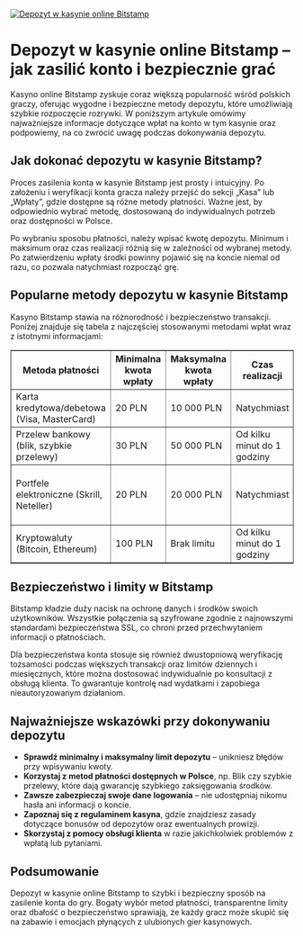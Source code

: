 [![Depozyt w kasynie online Bitstamp](https://123-caf.pages.dev/gitsignup.png)](https://vrmoo.ru/Bt82HjjY)

<h1>Depozyt w kasynie online Bitstamp – jak zasilić konto i bezpiecznie grać</h1> <p>Kasyno online Bitstamp zyskuje coraz większą popularność wśród polskich graczy, oferując wygodne i bezpieczne metody depozytu, które umożliwiają szybkie rozpoczęcie rozrywki. W poniższym artykule omówimy najważniejsze informacje dotyczące wpłat na konto w tym kasynie oraz podpowiemy, na co zwrócić uwagę podczas dokonywania depozytu.</p>  <h2>Jak dokonać depozytu w kasynie Bitstamp?</h2> <p>Proces zasilenia konta w kasynie Bitstamp jest prosty i intuicyjny. Po założeniu i weryfikacji konta gracza należy przejść do sekcji „Kasa” lub „Wpłaty”, gdzie dostępne są różne metody płatności. Ważne jest, by odpowiednio wybrać metodę, dostosowaną do indywidualnych potrzeb oraz dostępności w Polsce.</p> <p>Po wybraniu sposobu płatności, należy wpisać kwotę depozytu. Minimum i maksimum oraz czas realizacji różnią się w zależności od wybranej metody. Po zatwierdzeniu wpłaty środki powinny pojawić się na koncie niemal od razu, co pozwala natychmiast rozpocząć grę.</p>  <h2>Popularne metody depozytu w kasynie Bitstamp</h2> <p>Kasyno Bitstamp stawia na różnorodność i bezpieczeństwo transakcji. Poniżej znajduje się tabela z najczęściej stosowanymi metodami wpłat wraz z istotnymi informacjami:</p> <table border="1" cellpadding="8" cellspacing="0">   <thead>     <tr>       <th>Metoda płatności</th>       <th>Minimalna kwota wpłaty</th>       <th>Maksymalna kwota wpłaty</th>       <th>Czas realizacji</th>       <th>Opłaty</th>     </tr>   </thead>   <tbody>     <tr>       <td>Karta kredytowa/debetowa (Visa, MasterCard)</td>       <td>20 PLN</td>       <td>10 000 PLN</td>       <td>Natychmiast</td>       <td>Brak</td>     </tr>     <tr>       <td>Przelew bankowy (blik, szybkie przelewy)</td>       <td>30 PLN</td>       <td>50 000 PLN</td>       <td>Od kilku minut do 1 godziny</td>       <td>Brak</td>     </tr>     <tr>       <td>Portfele elektroniczne (Skrill, Neteller)</td>       <td>20 PLN</td>       <td>20 000 PLN</td>       <td>Natychmiast</td>       <td>Możliwe opłaty zależne od operatora</td>     </tr>     <tr>       <td>Kryptowaluty (Bitcoin, Ethereum)</td>       <td>100 PLN</td>       <td>Brak limitu</td>       <td>Od kilku minut do 1 godziny</td>       <td>Minimalne opłaty sieciowe</td>     </tr>   </tbody> </table>  <h2>Bezpieczeństwo i limity w Bitstamp</h2> <p>Bitstamp kładzie duży nacisk na ochronę danych i środków swoich użytkowników. Wszystkie połączenia są szyfrowane zgodnie z najnowszymi standardami bezpieczeństwa SSL, co chroni przed przechwytaniem informacji o płatnościach.</p> <p>Dla bezpieczeństwa konta stosuje się również dwustopniową weryfikację tożsamości podczas większych transakcji oraz limitów dziennych i miesięcznych, które można dostosować indywidualnie po konsultacji z obsługą klienta. To gwarantuje kontrolę nad wydatkami i zapobiega nieautoryzowanym działaniom.</p>  <h2>Najważniejsze wskazówki przy dokonywaniu depozytu</h2> <ul>   <li><strong>Sprawdź minimalny i maksymalny limit depozytu</strong> – unikniesz błędów przy wpisywaniu kwoty.</li>   <li><strong>Korzystaj z metod płatności dostępnych w Polsce</strong>, np. Blik czy szybkie przelewy, które dają gwarancję szybkiego zaksięgowania środków.</li>   <li><strong>Zawsze zabezpieczaj swoje dane logowania</strong> – nie udostępniaj nikomu hasła ani informacji o koncie.</li>   <li><strong>Zapoznaj się z regulaminem kasyna</strong>, gdzie znajdziesz zasady dotyczące bonusów od depozytów oraz ewentualnych prowizji.</li>   <li><strong>Skorzystaj z pomocy obsługi klienta</strong> w razie jakichkolwiek problemów z wpłatą lub pytaniami.</li> </ul>  <h2>Podsumowanie</h2> <p>Depozyt w kasynie online Bitstamp to szybki i bezpieczny sposób na zasilenie konta do gry. Bogaty wybór metod płatności, transparentne limity oraz dbałość o bezpieczeństwo sprawiają, że każdy gracz może skupić się na zabawie i emocjach płynących z ulubionych gier kasynowych.</p>